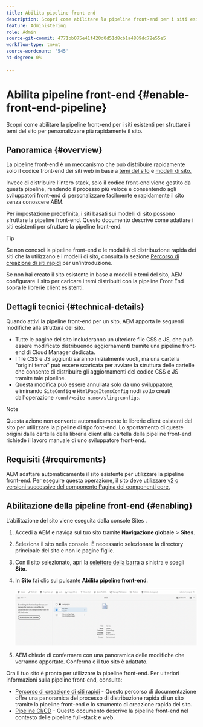 ```yaml
---
title: Abilita pipeline front-end
description: Scopri come abilitare la pipeline front-end per i siti esistenti per sfruttare i temi del sito per personalizzare più rapidamente il sito.
feature: Administering
role: Admin
source-git-commit: 4771bb075e41f420d0d51d8cb1a4809dc72e55e5
workflow-type: tm+mt
source-wordcount: '545'
ht-degree: 0%

---
```



# Abilita pipeline front-end {#enable-front-end-pipeline}

Scopri come abilitare la pipeline front-end per i siti esistenti per sfruttare i temi del sito per personalizzare più rapidamente il sito.

## Panoramica {#overview}

La pipeline front-end è un meccanismo che può distribuire rapidamente solo il codice front-end dei siti web in base a [temi del sito](site-themes.md) e [modelli di sito.](site-templates.md)

Invece di distribuire l’intero stack, solo il codice front-end viene gestito da questa pipeline, rendendo il processo più veloce e consentendo agli sviluppatori front-end di personalizzare facilmente e rapidamente il sito senza conoscere AEM.

Per impostazione predefinita, i siti basati sui modelli di sito possono sfruttare la pipeline front-end. Questo documento descrive come adattare i siti esistenti per sfruttare la pipeline front-end.

>[!TIP]
>
>Se non conosci la pipeline front-end e le modalità di distribuzione rapida dei siti che la utilizzano e i modelli di sito, consulta la sezione [Percorso di creazione di siti rapidi](/help/journey-sites/quick-site/overview.md) per un’introduzione.

Se non hai creato il sito esistente in base a modelli e temi del sito, AEM configurare il sito per caricare i temi distribuiti con la pipeline Front End sopra le librerie client esistenti.

## Dettagli tecnici {#technical-details}

Quando attivi la pipeline front-end per un sito, AEM apporta le seguenti modifiche alla struttura del sito.

* Tutte le pagine del sito includeranno un ulteriore file CSS e JS, che può essere modificato distribuendo aggiornamenti tramite una pipeline front-end di Cloud Manager dedicata.
* I file CSS e JS aggiunti saranno inizialmente vuoti, ma una cartella &quot;origini tema&quot; può essere scaricata per avviare la struttura delle cartelle che consente di distribuire gli aggiornamenti del codice CSS e JS tramite tale pipeline.
* Questa modifica può essere annullata solo da uno sviluppatore, eliminando `SiteConfig` e `HtmlPageItemsConfig` nodi sotto creati dall&#39;operazione `/conf/<site-name>/sling:configs`.

>[!NOTE]
>
>Questa azione non converte automaticamente le librerie client esistenti del sito per utilizzare la pipeline di tipo font-end. Lo spostamento di queste origini dalla cartella della libreria client alla cartella della pipeline front-end richiede il lavoro manuale di uno sviluppatore front-end.

## Requisiti {#requirements}

AEM adattare automaticamente il sito esistente per utilizzare la pipeline front-end. Per eseguire questa operazione, il sito deve utilizzare [v2 o versioni successive del componente Pagina dei componenti core.](https://experienceleague.adobe.com/docs/experience-manager-core-components/using/components/page.html)

## Abilitazione della pipeline front-end {#enabling}

L’abilitazione del sito viene eseguita dalla console Sites .

1. Accedi a AEM e naviga sul tuo sito tramite **Navigazione globale** > **Sites**.
1. Seleziona il sito nella console. È necessario selezionare la directory principale del sito e non le pagine figlie.
1. Con il sito selezionato, apri la [selettore della barra](/help/sites-cloud/authoring/getting-started/basic-handling.md#rail-selector) a sinistra e scegli **Sito**.
1. In **Sito** fai clic sul pulsante **Abilita pipeline front-end**.

   ![Abilita pipeline front-end](/help/sites-cloud/administering/assets/enable-front-end-pipeline.png)

1. AEM chiede di confermare con una panoramica delle modifiche che verranno apportate. Conferma e il tuo sito è adattato.

Ora il tuo sito è pronto per utilizzare la pipeline front-end. Per ulteriori informazioni sulla pipeline front-end, consulta:

* [Percorso di creazione di siti rapidi](/help/journey-sites/quick-site/overview.md) - Questo percorso di documentazione offre una panoramica del processo di distribuzione rapida di un sito tramite la pipeline front-end e lo strumento di creazione rapida del sito.
* [Pipeline CI/CD](/help/implementing/cloud-manager/configuring-pipelines/introduction-ci-cd-pipelines.md#front-end) - Questo documento descrive la pipeline front-end nel contesto delle pipeline full-stack e web.
